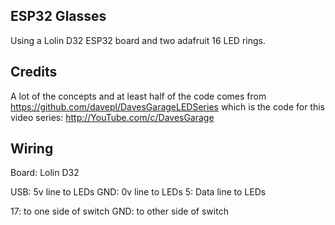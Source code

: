 ## ESP32 Glasses

Using a Lolin D32 ESP32 board and two adafruit 16 LED rings.

## Credits

A lot of the concepts and at least half of the code comes from https://github.com/davepl/DavesGarageLEDSeries which is the code for this video series: http://YouTube.com/c/DavesGarage

## Wiring

Board: Lolin D32

USB: 5v line to LEDs
GND: 0v line to LEDs
5: Data line to LEDs

17: to one side of switch
GND: to other side of switch
